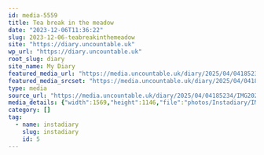 ```yaml
---
id: media-5559
title: Tea break in the meadow
date: "2023-12-06T11:36:22"
slug: 2023-12-06-teabreakinthemeadow
site: "https://diary.uncountable.uk"
wp_url: "https://diary.uncountable.uk"
root_slug: diary
site_name: My Diary
featured_media_url: "https://media.uncountable.uk/diary/2025/04/04185234/IMG20231206113622-edited.webp"
featured_media_srcset: "https://media.uncountable.uk/diary/2025/04/04185234/IMG20231206113622-edited-300x219.webp 300w, https://media.uncountable.uk/diary/2025/04/04185234/IMG20231206113622-edited-1024x748.webp 1024w, https://media.uncountable.uk/diary/2025/04/04185234/IMG20231206113622-edited-150x150.webp 150w, https://media.uncountable.uk/diary/2025/04/04185234/IMG20231206113622-edited-640x467.webp 640w, https://media.uncountable.uk/diary/2025/04/04185234/IMG20231206113622-edited.webp 1569w"
type: media
source_url: "https://media.uncountable.uk/diary/2025/04/04185234/IMG20231206113622-edited.webp"
media_details: {"width":1569,"height":1146,"file":"photos/Instadiary/IMG20231206113622-edited.webp","filesize":143120,"sizes":{"medium":{"file":"IMG20231206113622-edited-300x219.webp","width":300,"height":219,"filesize":25982,"mime_type":"image/webp","source_url":"https://media.uncountable.uk/diary/2025/04/04185234/IMG20231206113622-edited-300x219.webp"},"large":{"file":"IMG20231206113622-edited-1024x748.webp","width":1024,"height":748,"filesize":196906,"mime_type":"image/webp","source_url":"https://media.uncountable.uk/diary/2025/04/04185234/IMG20231206113622-edited-1024x748.webp"},"thumbnail":{"file":"IMG20231206113622-edited-150x150.webp","width":150,"height":150,"filesize":9324,"mime_type":"image/webp","source_url":"https://media.uncountable.uk/diary/2025/04/04185234/IMG20231206113622-edited-150x150.webp"},"mobwidth":{"file":"IMG20231206113622-edited-640x467.webp","width":640,"height":467,"filesize":98770,"mime_type":"image/webp","source_url":"https://media.uncountable.uk/diary/2025/04/04185234/IMG20231206113622-edited-640x467.webp"},"full":{"file":"IMG20231206113622-edited.webp","width":1569,"height":1146,"mime_type":"image/webp","source_url":"https://media.uncountable.uk/diary/2025/04/04185234/IMG20231206113622-edited.webp"}},"image_meta":{"aperture":"0","credit":"","camera":"","caption":"","created_timestamp":"0","copyright":"","focal_length":"0","iso":"0","shutter_speed":"0","title":"","orientation":"0","keywords":[]}}
category: []
tag:
  - name: instadiary
    slug: instadiary
    id: 5
---
```


